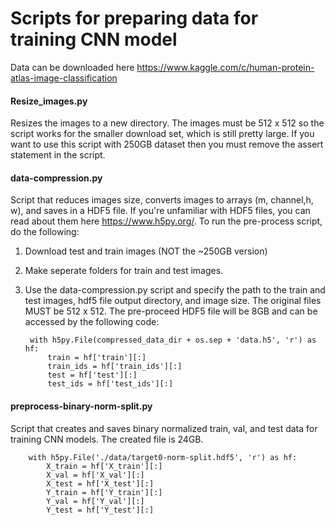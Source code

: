 # Scripts for preparing data for training CNN model

Data can be downloaded here
https://www.kaggle.com/c/human-protein-atlas-image-classification

#### Resize_images.py
Resizes the images to a new directory. The images must be 512 x 512 so the script works for the smaller download set, which is still pretty large.
If you want to use this script with 250GB dataset then you must remove the assert statement in the script.

#### data-compression.py 
Script that reduces images size, converts images to arrays (m, channel,h, w), and saves in a 
HDF5 file. If you're unfamiliar with HDF5 files, you can read about them here https://www.h5py.org/. To run the pre-process 
script, do the following:
1. Download test and train images (NOT the ~250GB version)
2. Make seperate folders for train and test images.
3. Use the data-compression.py script and specify the path to the train and test images, hdf5 file output 
directory, and image size. The original files MUST be 512 x 512. The pre-proceed HDF5 file will be 8GB
and can be accessed by the following code:

        with h5py.File(compressed_data_dir + os.sep + 'data.h5', 'r') as hf:
            train = hf['train'][:]
            train_ids = hf['train_ids'][:]
            test = hf['test'][:]
            test_ids = hf['test_ids'][:]

#### preprocess-binary-norm-split.py
Script that creates and saves binary normalized train, val, and test data for training CNN models.
The created file is 24GB.

		with h5py.File('./data/target0-norm-split.hdf5', 'r') as hf:
    		X_train = hf['X_train'][:]
    		X_val = hf['X_val'][:]
    		X_test = hf['X_test'][:]
    		Y_train = hf['Y_train'][:]
    		Y_val = hf['Y_val'][:]
    		Y_test = hf['Y_test'][:]